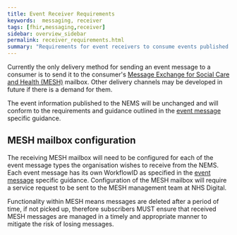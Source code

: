 ```yaml
---
title: Event Receiver Requirements
keywords:  messaging, receiver
tags: [fhir,messaging,receiver]
sidebar: overview_sidebar
permalink: receiver_requirements.html
summary: "Requirements for event receivers to consume events published by the NEMS"
---
```


Currently the only delivery method for sending an event message to a consumer is to send it to the consumer's [Message Exchange for Social Care and Health (MESH)](https://digital.nhs.uk/message-exchange-social-care-health) mailbox. Other delivery channels may be developed in future if there is a demand for them.

The event information published to the NEMS will be unchanged and will conform to the requirements and guidance outlined in the [event message](overview_supported_events.html) specific guidance.


## MESH mailbox configuration ##

The receiving MESH mailbox will need to be configured for each of the event message types the organisation wishes to receive from the NEMS. Each event message has its own WorkflowID as specified in the [event message](overview_supported_events.html) specific guidance. Configuration of the MESH mailbox will require a service request to be sent to the MESH management team at NHS Digital.

Functionality within MESH means messages are deleted after a period of time, if not picked up, therefore subscribers MUST ensure that received MESH messages are managed in a timely and appropriate manner to mitigate the risk of losing messages.

